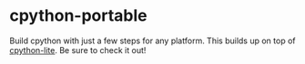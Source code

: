 # cpython-portable
Build cpython with just a few steps for any platform. This builds up on top of [cpython-lite](https://github.com/Denzy7/cpython-lite). Be sure to check it out!
